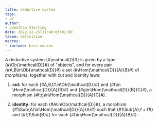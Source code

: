 ```yaml
---
title: deductive system
tags:
- uf
author:
- Jonathan Sterling
date: 2022-12-25T11:40:03+01:00
taxon: definition
macros:
- include: base-macros
---
```


A deductive system {#\mathcal{D}#} is given by a type
{#\Ob{\mathcal{D}}#} of "objects", and for every pair
{#A,B\in\Ob{\mathcal{D}}#} a set {#\Hom{\mathcal{D}}{A}{B}#}
of *morphisms*, together with cut and identity laws:

1. **cut:** for each {#A,B,C\in\Ob{\mathcal{D}}#} and {#f\in \Hom{\mathcal{D}}{A}{B}#} and {#g\in\Hom{\mathcal{D}}{B}{C}#}, a morphism {#f;g\in\Hom{\mathcal{D}}{A}{C}#}.

2. **identity:** for each {#A\in\Ob{\mathcal{D}}#}, a morphism {#1\Sub{A}\in\Hom{\mathcal{D}}{A}{A}#} such that {#1\Sub{A};f = f#} and {#f;1\Sub{B}#} for each {#f\in\Hom{\mathcal{D}}{A}{B}#}.
